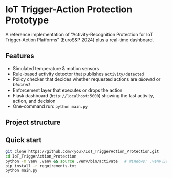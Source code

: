 # IoT Trigger-Action Protection Prototype

A reference implementation of “Activity-Recognition Protection for IoT Trigger-Action Platforms” (EuroS&P 2024) plus a real-time dashboard.

## Features
* Simulated temperature & motion sensors  
* Rule-based activity detector that publishes `activity/detected`  
* Policy checker that decides whether requested actions are *allowed* or *blocked*  
* Enforcement layer that executes or drops the action  
* Flask dashboard (`http://localhost:5000`) showing the last activity, action, and decision  
* One-command run: `python main.py`

## Project structure
<explain tree above>

## Quick start
```bash
git clone https://github.com/<you>/IoT_TriggerAction_Protection.git
cd IoT_TriggerAction_Protection
python -m venv .venv && source .venv/bin/activate   # Windows: .venv\Scripts\activate
pip install -r requirements.txt
python main.py
```
